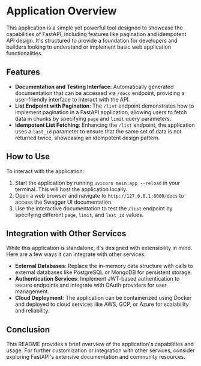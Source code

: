 # Application Overview

This application is a simple yet powerful tool designed to showcase the capabilities of FastAPI, including features like pagination and idempotent API design. It's structured to provide a foundation for developers and builders looking to understand or implement basic web application functionalities.

## Features

- **Documentation and Testing Interface**: Automatically generated documentation that can be accessed via `/docs` endpoint, providing a user-friendly interface to interact with the API.
- **List Endpoint with Pagination**: The `/list` endpoint demonstrates how to implement pagination in a FastAPI application, allowing users to fetch data in chunks by specifying `page` and `limit` query parameters.
- **Idempotent List Fetching**: Enhancing the `/list` endpoint, the application uses a `last_id` parameter to ensure that the same set of data is not returned twice, showcasing an idempotent design pattern.

## How to Use

To interact with the application:

1. Start the application by running `uvicorn main:app --reload` in your terminal. This will host the application locally.
2. Open a web browser and navigate to `http://127.0.0.1:8000/docs` to access the Swagger UI documentation.
3. Use the interactive documentation to test the `/list` endpoint by specifying different `page`, `limit`, and `last_id` values.

## Integration with Other Services

While this application is standalone, it's designed with extensibility in mind. Here are a few ways it can integrate with other services:

- **External Databases**: Replace the in-memory data structure with calls to external databases like PostgreSQL or MongoDB for persistent storage.
- **Authentication Services**: Implement JWT-based authentication to secure endpoints and integrate with OAuth providers for user management.
- **Cloud Deployment**: The application can be containerized using Docker and deployed to cloud services like AWS, GCP, or Azure for scalability and reliability.

## Conclusion

This README provides a brief overview of the application's capabilities and usage. For further customization or integration with other services, consider exploring FastAPI's extensive documentation and community resources.